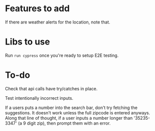 # Features to add
If there are weather alerts for the location, note that.

# Libs to use
Run `run cypress` once you're ready to setup E2E testing.

# To-do
Check that api calls have try/catches in place. 

Test intentionally incorrect inputs. 

If a users puts a number into the search bar, don't try fetching the suggestions. It doesn't work unless the full zipcode is entered anyways. Along that line of thought, if a user inputs a number longer than '35235-3347' (a 9 digit zip), then prompt them with an error. 
